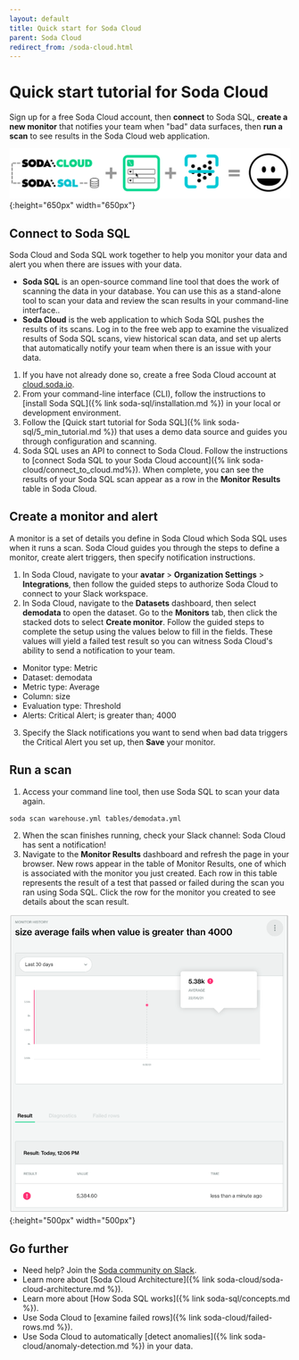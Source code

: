 ```yaml
---
layout: default
title: Quick start for Soda Cloud
parent: Soda Cloud
redirect_from: /soda-cloud.html
---
```


# Quick start tutorial for Soda Cloud

Sign up for a free Soda Cloud account, then **connect** to Soda SQL, **create a new monitor** that notifies your team when "bad" data surfaces, then **run a scan** to see results in the Soda Cloud web application.
<br />

![cloud-tutorial-happy-path](/assets/images/cloud-tutorial-happy-path.png){:height="650px" width="650px"}

## Connect to Soda SQL

Soda Cloud and Soda SQL work together to help you monitor your data and alert you when there are issues with your data.  

* **Soda SQL** is an open-source command line tool that does the work of scanning the data in your database. You can use this as a stand-alone tool to scan your data and review the scan results in your command-line interface..
* **Soda Cloud** is the web application to which Soda SQL pushes the results of its scans. Log in to the free web app to examine the visualized results of Soda SQL scans, view historical scan data, and set up alerts that automatically notify your team when there is an issue with your data. 

1. If you have not already done so, create a free Soda Cloud account at <a href="https://cloud.soda.io/signup" target="_blank"> cloud.soda.io</a>.
2. From your command-line interface (CLI), follow the instructions to [install Soda SQL]({% link soda-sql/installation.md %}) in your local or development environment. 
3. Follow the [Quick start tutorial for Soda SQL]({% link soda-sql/5_min_tutorial.md %}) that uses a demo data source and guides you through configuration and scanning.
4. Soda SQL uses an API to connect to Soda Cloud. Follow the instructions to [connect Soda SQL to your Soda Cloud account]({% link soda-cloud/connect_to_cloud.md%}). When complete, you can see the results of your Soda SQL scan appear as a row in the **Monitor Results** table in Soda Cloud.


## Create a monitor and alert

A monitor is a set of details you define in Soda Cloud which Soda SQL uses when it runs a scan. Soda Cloud guides you through the steps to define a monitor, create alert triggers, then specify notification instructions. 

1. In Soda Cloud, navigate to your **avatar** > **Organization Settings** > **Integrations**, then follow the guided steps to authorize Soda Cloud to connect to your Slack workspace.
2. In Soda Cloud, navigate to the **Datasets** dashboard, then select **demodata** to open the dataset. Go to the **Monitors** tab, then click the stacked dots to select **Create monitor**. Follow the guided steps to complete the setup using the values below to fill in the fields. These values will yield a failed test result so you can witness Soda Cloud's ability to send a notification to your team.
* Monitor type: Metric
* Dataset: demodata 
* Metric type: Average 
* Column: size
* Evaluation type: Threshold 
* Alerts: Critical Alert; is greater than; 4000
3. Specify the Slack notifications you want to send when bad data triggers the Critical Alert you set up, then **Save** your monitor. 


## Run a scan

1. Access your command line tool, then use Soda SQL to scan your data again.
```shell
soda scan warehouse.yml tables/demodata.yml
```
2. When the scan finishes running, check your Slack channel: Soda Cloud has sent a notification! 
3. Navigate to the **Monitor Results** dashboard and refresh the page in your browser. New rows appear in the table of Monitor Results, one of which is associated with the monitor you just created. Each row in this table represents the result of a test that passed or failed during the scan you ran using Soda SQL. Click the row for the monitor you created to see details about the scan result.  

![cloud-tutorial-result](/assets/images/cloud-tutorial-result.png){:height="500px" width="500px"}


## Go further

* Need help? Join the <a href="http://community.soda.io/slack" target="_blank"> Soda community on Slack</a>.
* Learn more about [Soda Cloud Architecture]({% link soda-cloud/soda-cloud-architecture.md %}).
* Learn more about [How Soda SQL works]({% link soda-sql/concepts.md %}).
* Use Soda Cloud to [examine failed rows]({% link soda-cloud/failed-rows.md %}).
* Use Soda Cloud to automatically [detect anomalies]({% link soda-cloud/anomaly-detection.md %}) in your data.
